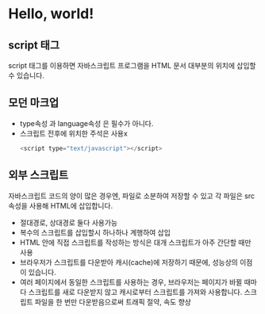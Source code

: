 # Hello, world!
## script 태그
script 태그를 이용하면 자바스크립트 프로그램을 HTML 문서 대부분의 위치에 삽입할 수 있습니다.

## 모던 마크업
- type속성 과 language속성 은 필수가 아니다.
- 스크립트 전후에 위치한 주석은 사용x
    ```js
    <script type="text/javascript"></script>
    ```
## 외부 스크립트
자바스크립트 코드의 양이 많은 경우엔, 파일로 소분하여 저장할 수 있고 각 파일은 src 속성을 사용해 HTML에 삽입합니다.<br>
- 절대경로, 상대경로 둘다 사용가능
- 복수의 스크립트를 삽입할시 하나하나 계행하여 삽입
- HTML 안에 직접 스크립트를 작성하는 방식은 대개 스크립트가 아주 간단할 때만 사용
- 브라우저가 스크립트를 다운받아 캐시(cache)에 저장하기 때문에, 성능상의 이점이 있습니다.
- 여러 페이지에서 동일한 스크립트를 사용하는 경우, 브라우저는 페이지가 바뀔 때마다 스크립트를 새로 다운받지 않고 캐시로부터 스크립트를 가져와 사용합니다. 스크립트 파일을 한 번만 다운받음으로써 트래픽 절약, 속도 향상





